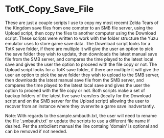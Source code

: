 # TotK_Copy_Save_File
These are just a couple scripts I use to copy my most recemt Zelda Tears of the Kingdom save files from one compter to an SMB file server, using the Upload script, then copy the files to another computer using the Download script.
These scripts were written to work with the folder structure the Yuzu emulator uses to store game save data.
The Download script looks for a TotK save folder, if there are multiple it will give the user an option to pick the save folder they wish to update, then downloads the latest manual save file from the SMB server, and compares the time played to the latest local save and gives the user the option to proceed with the file copy or not.
The Upload script looks for a TotK save folder, if there are multiple it will give the user an option to pick the save folder they wish to upload to the SMB server, then downloads the latest manual save file from the SMB server, and compares the time played to the latest local save and gives the user the option to proceed with the file copy or not.
Both scripts make a set of backup folders of the latest five save transfers (locally for the Download script and on the SMB server for the Upload script) allowing the user to recover from an instance where they overwrite a game save inadvertantly.

Note: With regards to the sample.smbauth.txt, the user will need to rename the file '.smbauth.txt' or update the scripts to use a different file name if desired. Per the smbclient manual the line containg 'domain' is optional and can be removed if not needed.


